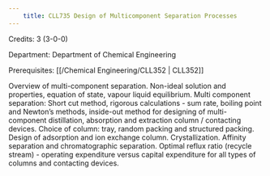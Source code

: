 ```yaml
---
    title: CLL735 Design of Multicomponent Separation Processes
---
```

Credits: 3 (3-0-0)

Department: Department of Chemical Engineering

Prerequisites: [[/Chemical Engineering/CLL352 | CLL352]]

Overview of multi-component separation. Non-ideal solution and properties, equation of state, vapour liquid equilibrium. Multi component separation: Short cut method, rigorous calculations - sum rate, boiling point and Newton’s methods, inside-out method for designing of multi-component distillation, absorption and extraction column / contacting devices. Choice of column: tray, random packing and structured packing. Design of adsorption and ion exchange column. Crystallization. Affinity separation and chromatographic separation. Optimal reflux ratio (recycle stream) - operating expenditure versus capital expenditure for all types of columns and contacting devices.